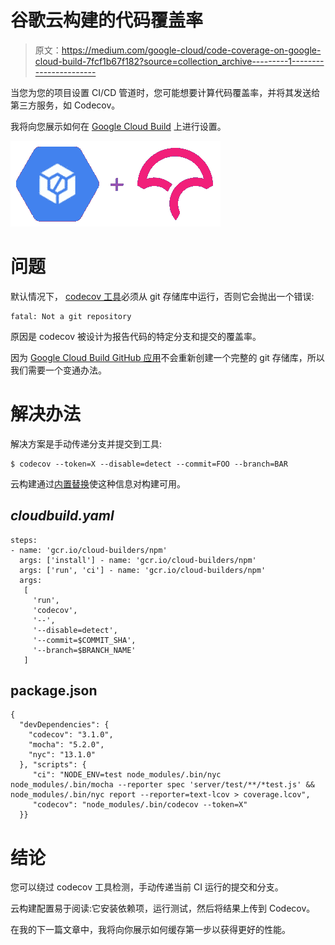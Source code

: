 # 谷歌云构建的代码覆盖率

> 原文：<https://medium.com/google-cloud/code-coverage-on-google-cloud-build-7fcf1b67f182?source=collection_archive---------1----------------------->

当您为您的项目设置 CI/CD 管道时，您可能想要计算代码覆盖率，并将其发送给第三方服务，如 Codecov。

我将向您展示如何在 [Google Cloud Build](https://cloud.google.com/cloud-build/) 上进行设置。

![](img/8c0c638e2fcadaadb0a038a4f4a8d95d.png)

# 问题

默认情况下， [codecov 工具](https://www.npmjs.com/package/codecov)必须从 git 存储库中运行，否则它会抛出一个错误:

```
fatal: Not a git repository
```

原因是 codecov 被设计为报告代码的特定分支和提交的覆盖率。

因为 [Google Cloud Build GitHub 应用](https://github.com/marketplace/google-cloud-build)不会重新创建一个完整的 git 存储库，所以我们需要一个变通办法。

# 解决办法

解决方案是手动传递分支并提交到工具:

```
$ codecov --token=X --disable=detect --commit=FOO --branch=BAR
```

云构建通过[内置替换](https://cloud.google.com/cloud-build/docs/configuring-builds/substitute-variable-values)使这种信息对构建可用。

## *cloudbuild.yaml*

```
steps: 
- name: 'gcr.io/cloud-builders/npm'  
  args: ['install'] - name: 'gcr.io/cloud-builders/npm'  
  args: ['run', 'ci'] - name: 'gcr.io/cloud-builders/npm'  
  args: 
   [
     'run', 
     'codecov',
     '--', 
     '--disable=detect', 
     '--commit=$COMMIT_SHA', 
     '--branch=$BRANCH_NAME'
   ]
```

## package.json

```
{
  "devDependencies": {
    "codecov": "3.1.0", 
    "mocha": "5.2.0",
    "nyc": "13.1.0"
  }, "scripts": {
     "ci": "NODE_ENV=test node_modules/.bin/nyc node_modules/.bin/mocha --reporter spec 'server/test/**/*test.js' && node_modules/.bin/nyc report --reporter=text-lcov > coverage.lcov",
     "codecov": "node_modules/.bin/codecov --token=X"
  }}
```

# 结论

您可以绕过 codecov 工具检测，手动传递当前 CI 运行的提交和分支。

云构建配置易于阅读:它安装依赖项，运行测试，然后将结果上传到 Codecov。

在我的下一篇文章中，我将向你展示如何缓存第一步以获得更好的性能。